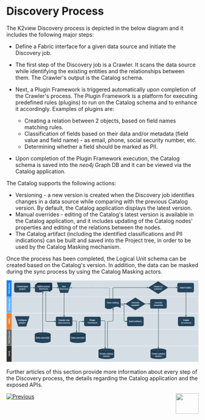 <web>

# Discovery Process

The K2view Discovery process is depicted in the below diagram and it includes the following major steps:

* Define a Fabric interface for a given data source and initiate the Discovery job.
* The first step of the Discovery job is a Crawler. It scans the data source while identifying the existing entities and the relationships between them. The Crawler's output is the Catalog schema.
* Next, a Plugin Framework is triggered automatically upon completion of the Crawler's process. The Plugin Framework is a platform for executing predefined rules (plugins) to run on the Catalog schema and to enhance it accordingly. Examples of plugins are: 
  * Creating a relation between 2 objects, based on field names matching rules.
  * Classification of fields based on their data and/or metadata (field value and field name) - as email, phone, social security number, etc.
  * Determining whether a field should be marked as PII.


* Upon completion of the Plugin Framework execution, the Catalog schema is saved into the *neo4j* Graph DB and it can be viewed via the Catalog application.

The Catalog supports the following actions:

- Versioning - a new version is created when the Discovery job identifies changes in a data source while comparing with the previous Catalog version. By default, the Catalog application displays the latest version.
- Manual overrides - editing of the Catalog's latest version is available in the Catalog application, and it includes updating of the Catalog nodes' properties and editing of the relations between the nodes.
- The Catalog artifact (including the identified classifications and PII indications) can be built and saved into the Project tree, in order to be used by the Catalog Masking mechanism. 

Once the process has been completed, the Logical Unit schema can be created based on the Catalog's version. In addition, the data can be masked during the sync process by using the Catalog Masking actors. 

![](images/DiscoveryE2E.png)

Further articles of this section provide more information about every step of the Discovery process, the details regarding the Catalog application and the exposed APIs. 



[![Previous](/articles/images/Previous.png)](02_catalog_vocabulary.md)[<img align="right" width="60" height="54" src="/articles/images/Next.png">](04_plugin_framework.md) 

</web>
